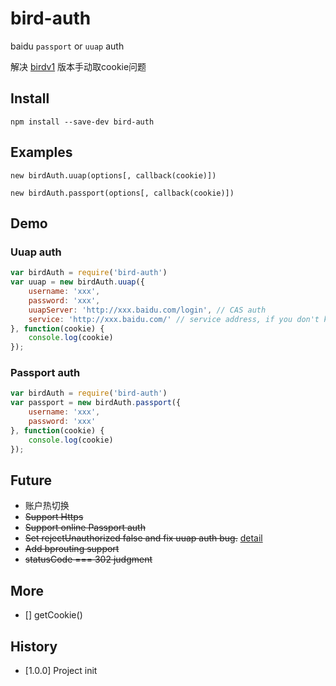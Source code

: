 # bird-auth

baidu `passport` or `uuap` auth

解决 [birdv1](https://github.com/weger/bird) 版本手动取cookie问题

## Install

`npm install --save-dev bird-auth`

## Examples

```new birdAuth.uuap(options[, callback(cookie)])```

```new birdAuth.passport(options[, callback(cookie)])```

## Demo

### Uuap auth

``` js
var birdAuth = require('bird-auth')
var uuap = new birdAuth.uuap({
    username: 'xxx',
    password: 'xxx',
    uuapServer: 'http://xxx.baidu.com/login', // CAS auth 
    service: 'http://xxx.baidu.com/' // service address, if you don't know this url, you can logout you system, and get `service` parameters
}, function(cookie) {
    console.log(cookie)
});
```

### Passport auth

``` js
var birdAuth = require('bird-auth')
var passport = new birdAuth.passport({
    username: 'xxx',
    password: 'xxx'
}, function(cookie) {
    console.log(cookie)
});
```

## Future

- 账户热切换
- <s>Support Https</s>
- <s>Support online Passport auth</s>
- <s>Set rejectUnauthorized false and fix uuap auth bug.</s> [detail](http://stackoverflow.com/questions/20082893/unable-to-verify-leaf-signature)
- <s>Add bprouting support</s>
- <s>statusCode === 302 judgment</s>

## More

- [] getCookie()

## History

- [1.0.0] Project init